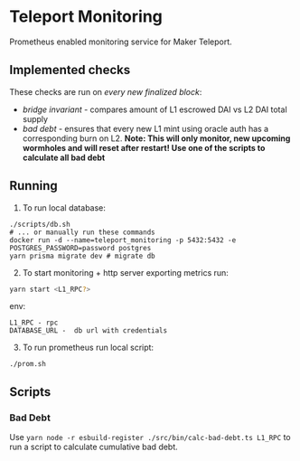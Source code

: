 # Teleport Monitoring

Prometheus enabled monitoring service for Maker Teleport.

## Implemented checks

These checks are run on _every new finalized block_:

- _bridge invariant_ - compares amount of L1 escrowed DAI vs L2 DAI total supply
- _bad debt_ - ensures that every new L1 mint using oracle auth has a corresponding burn on L2. **Note: This will only
  monitor, new upcoming wormholes and will reset after restart! Use one of the scripts to calculate all bad debt**

## Running

1. To run local database:

```
./scripts/db.sh
# ... or manually run these commands
docker run -d --name=teleport_monitoring -p 5432:5432 -e POSTGRES_PASSWORD=password postgres
yarn prisma migrate dev # migrate db
```

2. To start monitoring + http server exporting metrics run:

```sh
yarn start <L1_RPC?>
```

env:

```
L1_RPC - rpc
DATABASE_URL -  db url with credentials
```

3. To run prometheus run local script:

```
./prom.sh
```

## Scripts

### Bad Debt

Use `yarn node -r esbuild-register ./src/bin/calc-bad-debt.ts L1_RPC` to run a script to calculate cumulative bad debt.
